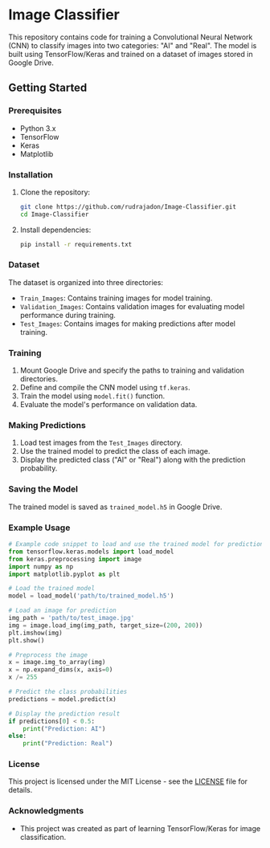 # Image Classifier

This repository contains code for training a Convolutional Neural Network (CNN) to classify images into two categories: "AI" and "Real". The model is built using TensorFlow/Keras and trained on a dataset of images stored in Google Drive.

## Getting Started

### Prerequisites

- Python 3.x
- TensorFlow
- Keras
- Matplotlib

### Installation

1. Clone the repository:

   ```bash
   git clone https://github.com/rudrajadon/Image-Classifier.git
   cd Image-Classifier
   ```

2. Install dependencies:

   ```bash
   pip install -r requirements.txt
   ```

### Dataset

The dataset is organized into three directories:

- `Train_Images`: Contains training images for model training.
- `Validation_Images`: Contains validation images for evaluating model performance during training.
- `Test_Images`: Contains images for making predictions after model training.

### Training

1. Mount Google Drive and specify the paths to training and validation directories.
2. Define and compile the CNN model using `tf.keras`.
3. Train the model using `model.fit()` function.
4. Evaluate the model's performance on validation data.

### Making Predictions

1. Load test images from the `Test_Images` directory.
2. Use the trained model to predict the class of each image.
3. Display the predicted class ("AI" or "Real") along with the prediction probability.

### Saving the Model

The trained model is saved as `trained_model.h5` in Google Drive.

### Example Usage

```python
# Example code snippet to load and use the trained model for prediction
from tensorflow.keras.models import load_model
from keras.preprocessing import image
import numpy as np
import matplotlib.pyplot as plt

# Load the trained model
model = load_model('path/to/trained_model.h5')

# Load an image for prediction
img_path = 'path/to/test_image.jpg'
img = image.load_img(img_path, target_size=(200, 200))
plt.imshow(img)
plt.show()

# Preprocess the image
x = image.img_to_array(img)
x = np.expand_dims(x, axis=0)
x /= 255

# Predict the class probabilities
predictions = model.predict(x)

# Display the prediction result
if predictions[0] < 0.5:
    print("Prediction: AI")
else:
    print("Prediction: Real")
```

### License

This project is licensed under the MIT License - see the [LICENSE](LICENSE) file for details.

### Acknowledgments

- This project was created as part of learning TensorFlow/Keras for image classification.
